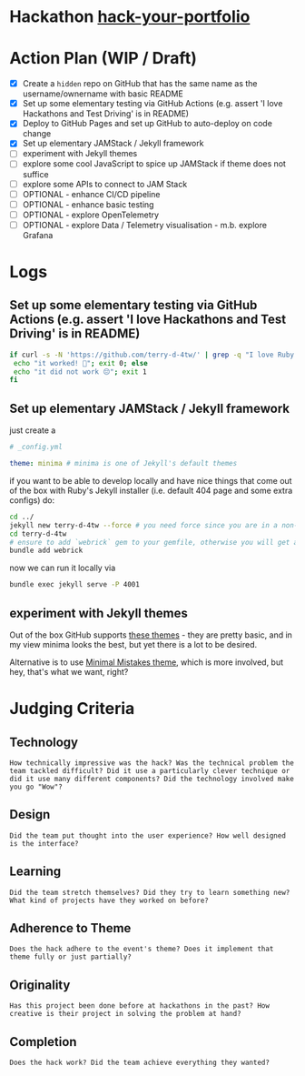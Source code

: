 # Hackathon [hack-your-portfolio](https://hack-your-portfolio.devpost.com)

# Action Plan (WIP / Draft)

- [x] Create a `hidden` repo on GitHub that has the same name as the username/ownername with basic README
- [x] Set up some elementary testing via GitHub Actions (e.g. assert 'I love Hackathons and Test Driving' is in README)
- [x] Deploy to GitHub Pages and set up GitHub to auto-deploy on code change
- [x] Set up elementary JAMStack / Jekyll framework
- [ ] experiment with Jekyll themes
- [ ] explore some cool JavaScript to spice up JAMStack if theme does not suffice
- [ ] explore some APIs to connect to JAM Stack
- [ ] OPTIONAL - enhance CI/CD pipeline
- [ ] OPTIONAL - enhance basic testing
- [ ] OPTIONAL - explore OpenTelemetry
- [ ] OPTIONAL - explore Data / Telemetry visualisation - m.b. explore Grafana

# Logs

## Set up some elementary testing via GitHub Actions (e.g. assert 'I love Hackathons and Test Driving' is in README)

```sh
if curl -s -N 'https://github.com/terry-d-4tw/' | grep -q "I love Ruby too"; then
 echo "it worked! 🎉"; exit 0; else
 echo "it did not work 😔"; exit 1
fi
```

## Set up elementary JAMStack / Jekyll framework

just create a
```yaml
# _config.yml

theme: minima # minima is one of Jekyll's default themes
```

if you want to be able to develop locally and have nice things that come out of the box with Ruby's Jekyll installer (i.e. default 404 page and some extra configs) do:

```sh
cd ../
jekyll new terry-d-4tw --force # you need force since you are in a non-empty directory
cd terry-d-4tw
# ensure to add `webrick` gem to your gemfile, otherwise you will get an error when running `bundle exec jekyll serve`
bundle add webrick
```

now we can run it locally via

```sh
bundle exec jekyll serve -P 4001
```

## experiment with Jekyll themes

Out of the box GitHub supports [these themes](https://pages.github.com/themes/) - they are pretty basic, and in my view minima looks the best, but yet there is a lot to be desired.

Alternative is to use [Minimal Mistakes theme](https://github.com/mmistakes/minimal-mistakes), which is more involved, but hey, that's what we want, right?


# Judging Criteria

 ## Technology
    How technically impressive was the hack? Was the technical problem the team tackled difficult? Did it use a particularly clever technique or did it use many different components? Did the technology involved make you go "Wow"?
 ## Design
    Did the team put thought into the user experience? How well designed is the interface?
 ## Learning
    Did the team stretch themselves? Did they try to learn something new? What kind of projects have they worked on before?
 ## Adherence to Theme
    Does the hack adhere to the event's theme? Does it implement that theme fully or just partially?
 ## Originality
    Has this project been done before at hackathons in the past? How creative is their project in solving the problem at hand?
 ## Completion
    Does the hack work? Did the team achieve everything they wanted?
